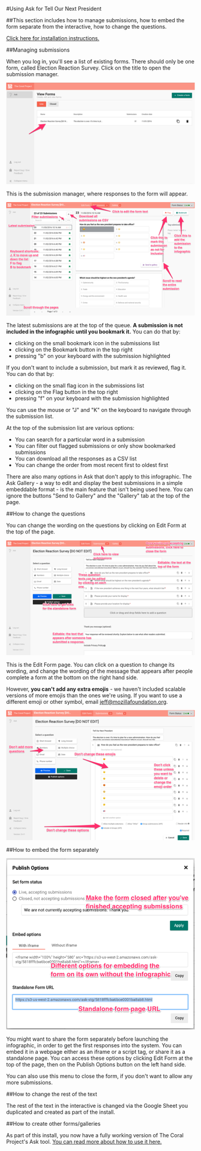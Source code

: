 #Using Ask for Tell Our Next President


##This section includes how to manage submissions, how to embed the form separate from the interactive, how to change the questions.

[Click here for installation instructions.](https://github.com/bocoup/coral-ask-election-2016/blob/master/README.md)

##Managing submissions


When you log in, you'll see a list of existing forms. There should only be one form, called Election Reaction Survey. Click on the title to open the submission manager.


![Editing the form](docs/assets/screenshot1.png)


This is the submission manager, where responses to the form will appear.


![Form responses](docs/assets/screenshot2.png)


The latest submissions are at the top of the queue. **A submission is not included in the infographic until you bookmark it.** You can do that by:


* clicking on the small bookmark icon in the submissions list
* clicking on the Bookmark button in the top right
* pressing "b" on your keyboard with the submission highlighted


If you don't want to include a submission, but mark it as reviewed, flag it. You can do that by:


* clicking on the small flag icon in the submissions list
* clicking on the Flag button in the top right
* pressing "f" on your keyboard with the submission highlighted


You can use the mouse or "J" and "K" on the keyboard to navigate through the submission list.


At the top of the submission list are various options:


* You can search for a particular word in a submission
* You can filter out flagged submissions or only show bookmarked submissions
* You can download all the responses as a CSV list
* You can change the order from most recent first to oldest first


There are also many options in Ask that don't apply to this infographic. The Ask Gallery - a way to edit and display the best submissions in a simple embeddable format - is the main feature that isn't being used here. You can ignore the buttons "Send to Gallery" and the "Gallery" tab at the top of the page.


##How to change the questions


You can change the wording on the questions by clicking on Edit Form at the top of the page.


![Editing the form](docs/assets/screenshot3.png)


This is the Edit Form page. You can click on a question to change its wording, and change the wording of the message that appears after people complete a form at the bottom on the right hand side.


However, **you can't add any extra emojis** - we haven't included scalable versions of more emojis than the ones we're using. If you want to use a different emoji or other symbol, email jeff@mozillafoundation.org.


![Showing the form](docs/assets/screenshot4.png)


##How to embed the form separately


![Embedding the form](docs/assets/screenshot5.png)


You might want to share the form separately before launching the infographic, in order to get the first responses into the system. You can embed it in a webpage either as an iframe or a script tag, or share it as a standalone page. You can access these options by clicking Edit Form at the top of the page, then on the Publish Options button on the left hand side.


You can also use this menu to close the form, if you don't want to allow any more submissions.


##How to change the rest of the text


The rest of the text in the interactive is changed via the Google Sheet you duplicated and created as part of the install.</p>


##How to create other forms/galleries


As part of this install, you now have a fully working version of The Coral Project's Ask tool. [You can read more about how to use it here.](https://docs.coralproject.net/products/ask/)
